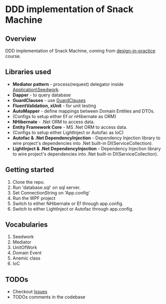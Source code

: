 

# DDD implementation of Snack Machine

## Overview

DDD implementation of Snack Machine, coming from [design-in-practice](https://app.pluralsight.com/library/courses/domain-driven-design-in-practice/) course.


## Libraries used

* **Mediator pattern** - process(request) delegator inside [Application\Seedwork](https://github.com/bahmani00/SnackMachine/tree/master/SnackMachineApp.Application/Seedwork).
* **Dapper** - to query database
* **GuardClauses** - use [GuardClauses](https://github.com/ardalis/GuardClauses)
* **FluentValidation, xUnit** - for unit testing
* **AutoMapper** - define mappings between Domain Entities and DTOs.
* (Configs to setup either Ef or nHibernate as ORM)
* **NHibernate** - .Net ORM to access data.
* **Entity Framework Core** - MS .Net ORM to access data.
* (Configs to setup either LightInject or Autofac as IoC)
* **Autofac & .Net DependencyInjection** - Dependency Injection library to wire project's dependencies into .Net built-in DI(ServiceCollection).
* **LightInject & .Net DependencyInjection** - Dependency Injection library to wire project's dependencies into .Net built-in DI(ServiceCollection).

## Getting started

1. Clone the repo.
2. Run 'database.sql' on sql server.
3. Set ConnectionString on 'App.config'
3. Run the WPF project
4. Switch to either NHibernate or Ef through app.config.
5. Switch to either LightInject or Autofac through app.config.

## Vocabularies

1. Seedwork
2. Mediator
3. UnitOfWork
4. Domain Event
5. Anemic class
6. IoC

## TODOs

* Checkout [Issues](https://github.com/bahmani00/SnackMachine/issues)
* TODOs comments in the codebase

